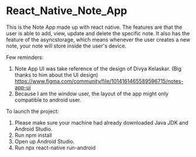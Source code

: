 # React_Native_Note_App
 
This is the Note App made up with react native. The features are that the user is able to add, view, update and delete the specific note. It also has the feature of the asyncstorage, which means whenever the user creates a new note, your note will store inside the user's device.

Few reminders:
1. Note App UI was take reference of the design of Divya Kelaskar. (Big thanks to him about the UI design)  https://www.figma.com/community/file/1014161465589596715/notes-app-ui
2. Because I am the window user, the layout of the app might only compatible to android user.

To launch the project:
1. Please make sure your machine had already downloaded Java JDK and Android Studio.
2. Run npm install
3. Open up Android Studio.
4. Run npx react-native run-android
